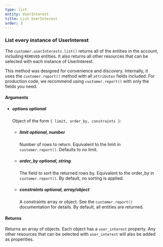 ```yaml
---
type: list
entity: UserInterest 
title: List UserInterest 
order: 3
---
```


### List every instance of UserInterest 


The `customer.userInterests.list()` returns all of the entities in the account, including `REMOVED` entities. It also returns all other resources that can be selected with each instance of UserInterest.

This method was designed for convenience and discovery. Internally, it uses the `customer.report()` method with all `attributes` fields included. For production code, we recommend using `customer.report()` with only the fields you need.


#### Arguments

- ##### options *optional*
    Object of the form `{ limit, order_by, constraints }`:
    - ##### limit *optional, number*
        Number of rows to return. Equivalent to the limit in `customer.report()`. Defaults to no limit.
    - ##### order_by *optional, string*
        The field to sort the returned rows by. Equivalent to the order_by in `customer.report()`. By default, no sorting is applied.
    - ##### constraints *optional, array/object*
        A constraints array or object. See the `customer.report()` documentation for details. By default, all entities are returned.


#### Returns

Returns an array of objects.
Each object has a `user_interest` property. Any other resources that can be selected with `user_interest` will also be added as properities.
